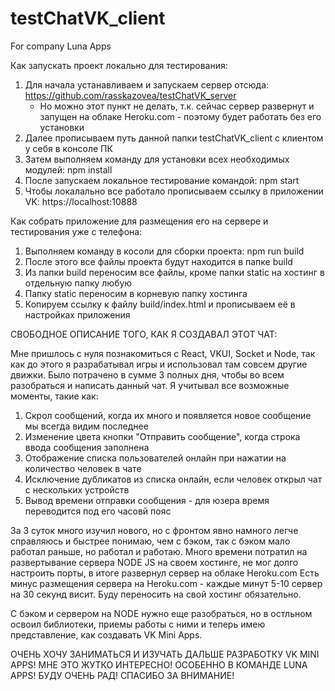 # testChatVK_client
For company Luna Apps

Как запускать проект локально для тестирования:
 
1. Для начала устанавливаем и запускаем сервер отсюда: https://github.com/rasskazovea/testChatVK_server
   * Но можно этот пункт не делать, т.к. сейчас сервер развернут и запущен на облаке Heroku.com - поэтому будет работать без его установки
2. Далее прописываем путь данной папки testChatVK_client с клиентом у себя в консоле ПК
3. Затем выполняем команду для установки всех необходимых модулей: npm install
4. После запускаем локальное тестирование командой: npm start
5. Чтобы локалально все работало прописываем ссылку в приложении VK: https://localhost:10888


Как собрать приложение для размещения его на сервере и тестирования уже с телефона:

1. Выполняем команду в косоли для сборки проекта: npm run build
2. После этого все файлы проекта будут находится в папке build
3. Из папки build переносим все файлы, кроме папки static на хостинг в отдельную папку любую
4. Папку static переносим в корневую папку хостинга
5. Копируем ссылку к файлу build/index.html и прописываем её в настройках приложения


СВОБОДНОЕ ОПИСАНИЕ ТОГО, КАК Я СОЗДАВАЛ ЭТОТ ЧАТ:

Мне пришлось с нуля познакомиться с React, VKUI, Socket и Node, так как до этого я разрабатывал игры и использовал там совсем другие движки. 
Было потрачено в сумме 3 полных дня, чтобы во всем разобраться и написать данный чат.
Я учитывал все возможные моменты, такие как: 
1. Скрол сообщений, когда их много и появляется новое сообщение мы всегда видим последнее
2. Изменение цвета кнопки "Отправить сообщение", когда строка ввода сообщения заполнена
3. Отображение списка пользователей онлайн при нажатии на количество человек в чате
4. Исключение дубликатов из списка онлайн, если человек открыл чат с нескольких устройств
5. Вывод времени отправки сообщения - для юзера время переводится под его часовй пояс

За 3 суток много изучил нового, но с фронтом явно намного легче справляюсь и быстрее понимаю, чем с бэком, так с бэком мало работал раньше, но работал и работаю.
Много времени потратил на развертывание сервера NODE JS на своем хостинге, не мог долго настроить порты, в итоге развернул сервер на облаке Heroku.com
Есть минус размещения сервера на Heroku.com - каждые минут 5-10 сервер на 30 секунд висит. Буду переносить на свой хостинг обязательно. 

С бэком и сервером на NODE нужно еще разобраться, но в остльном освоил библиотеки, приемы работы с ними и теперь имею представление, как создавать VK Mini Apps.

ОЧЕНЬ ХОЧУ ЗАНИМАТЬСЯ И ИЗУЧАТЬ ДАЛЬШЕ РАЗРАБОТКУ VK MINI APPS!
МНЕ ЭТО ЖУТКО ИНТЕРЕСНО! ОСОБЕННО В КОМАНДЕ LUNA APPS!
БУДУ ОЧЕНЬ РАД! СПАСИБО ЗА ВНИМАНИЕ!
